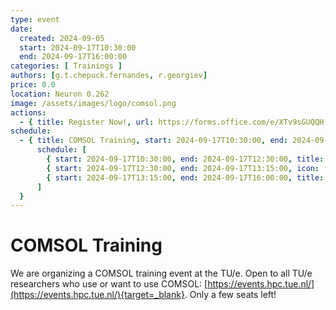 ```yaml
---
type: event
date: 
  created: 2024-09-05
  start: 2024-09-17T10:30:00
  end: 2024-09-17T16:00:00
categories: [ Trainings ]
authors: [g.t.chepuck.fernandes, r.georgiev]
price: 0.0
location: Neuron 0.262
image: /assets/images/logo/comsol.png
actions:
  - { title: Register Now!, url: https://forms.office.com/e/XTv9sGUQQH }
schedule:
  - { title: COMSOL Training, start: 2024-09-17T10:30:00, end: 2024-09-17T16:00:00, location: Neuron 0.262 , authors: [ r.georgiev ],
      schedule: [
        { start: 2024-09-17T10:30:00, end: 2024-09-17T12:30:00, title: "Beginners: Introduction to COMSOL" },
        { start: 2024-09-17T12:30:00, end: 2024-09-17T13:15:00, icon: food-fork-drink, title: Lunch },
        { start: 2024-09-17T13:15:00, end: 2024-09-17T16:00:00, title: "Advanced: Deploying COMSOL on HPC Systems (TU/e's Umbrella, Snellius etc.)" },
      ]
  }
---
```


# COMSOL Training

We are organizing a COMSOL training event at the TU/e. 
Open to all TU/e researchers who use or want to use COMSOL: [https://events.hpc.tue.nl/](https://events.hpc.tue.nl/){target=_blank}. Only a few seats left!
